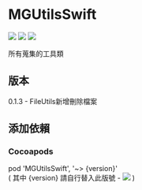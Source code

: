 # MGUtilsSwift

![](https://img.shields.io/cocoapods/v/MGUtilsSwift.svg?style=flat) 
![](https://img.shields.io/badge/platform-ios-lightgrey.svg) 
![](https://img.shields.io/badge/language-swift-orange.svg)  

所有蒐集的工具類  

## 版本  
0.1.3 - FileUtils新增刪除檔案  

## 添加依賴

### Cocoapods
pod 'MGUtilsSwift', '~> {version}'  
( 其中 {version} 請自行替入此版號 - ![](https://img.shields.io/cocoapods/v/MGUtilsSwift.svg?style=flat)  )  
